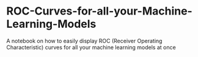 # ROC-Curves-for-all-your-Machine-Learning-Models
A notebook on how to easily display ROC (Receiver Operating Characteristic) curves for all your machine learning models at once
